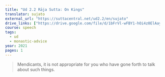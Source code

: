 ```yaml
---
title: "Ud 2.2 Rāja Sutta: On Kings"
translator: sujato
external_url: "https://suttacentral.net/ud2.2/en/sujato"
drive_links: ["https://drive.google.com/file/d/1bFrVl-wFBY1-hOi4z0ElAayNfDnIK1Jm/view?usp=drivesdk"]
course: speech
tags:
  - ud
  - monastic-advice
year: 2021
pages: 1
---
```


> Mendicants, it is not appropriate for you who have gone forth to talk about such things.
